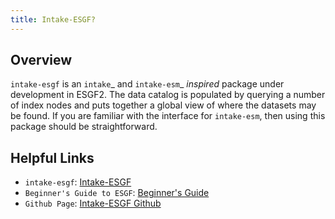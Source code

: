 ```yaml
---
title: Intake-ESGF?
---
```

## Overview
``intake-esgf`` is an `intake`_ and `intake-esm`_ *inspired* package under
development in ESGF2. The data catalog is populated by querying a number of
index nodes and puts together a global view of where the datasets may be found.
If you are familiar with the interface for ``intake-esm``, then using this
package should be straightforward.

## Helpful Links

* `intake-esgf`: [Intake-ESGF](https://intake-esgf.readthedocs.io/en/latest/index.html)
* `Beginner's Guide to ESGF`: [Beginner's Guide](https://intake-esgf.readthedocs.io/en/latest/beginner.html)
* `Github Page`: [Intake-ESGF Github](https://github.com/esgf2-us/intake-esgf)
